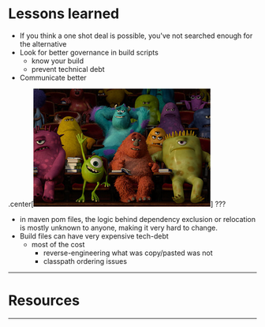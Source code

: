 # Lessons learned

- If you think a one shot deal is possible, you've not searched enough for the alternative
- Look for better governance in build scripts
   - know your build
   - prevent technical debt
- Communicate better

.center[![classroom](imgs/classroom.jpg)]
???
- in maven pom files, the logic behind dependency exclusion or relocation is mostly unknown to anyone, making it very hard to change.
- Build files can have very expensive tech-debt
   - most of the cost
     - reverse-engineering what was copy/pasted was not
     - classpath ordering issues

---
# Resources

---

